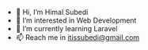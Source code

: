 - 👋 Hi, I’m Himal Subedi
- 👀 I’m interested in Web Development
- 🌱 I’m currently learning Laravel
- 📫 Reach me in itissubedi@gmail.com

<!---
subedihimal/subedihimal is a ✨ special ✨ repository because its `README.md` (this file) appears on your GitHub profile.
You can click the Preview link to take a look at your changes.
--->
